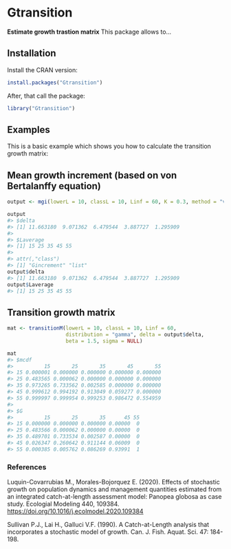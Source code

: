 # Gtransition

**Estimate growth trastion matrix** This package allows to…

## Installation

Install the CRAN version:

``` r
install.packages("Gtransition")
```

After, that call the package:

``` r
library("Gtransition")
```

## Examples

This is a basic example which shows you how to calculate the transition
growth matrix:

## Mean growth increment (based on von Bertalanffy equation)

``` r
output <- mgi(lowerL = 10, classL = 10, Linf = 60, K = 0.3, method = "vonB")

output
#> $delta
#> [1] 11.663180  9.071362  6.479544  3.887727  1.295909
#> 
#> $Laverage
#> [1] 15 25 35 45 55
#> 
#> attr(,"class")
#> [1] "Gincrement" "list"
output$delta
#> [1] 11.663180  9.071362  6.479544  3.887727  1.295909
output$Laverage
#> [1] 15 25 35 45 55
```

## Transition growth matrix

``` r
mat <- transitionM(lowerL = 10, classL = 10, Linf = 60, 
                   distribution = "gamma", delta = output$delta, 
                   beta = 1.5, sigma = NULL)

mat
#> $mcdf
#>          15       25       35       45       55
#> 15 0.000001 0.000000 0.000000 0.000000 0.000000
#> 25 0.483565 0.000062 0.000000 0.000000 0.000000
#> 35 0.973265 0.733562 0.002585 0.000000 0.000000
#> 45 0.999612 0.994192 0.913049 0.059277 0.000000
#> 55 0.999997 0.999954 0.999253 0.986472 0.554959
#> 
#> $G
#>          15       25       35      45 55
#> 15 0.000000 0.000000 0.000000 0.00000  0
#> 25 0.483566 0.000062 0.000000 0.00000  0
#> 35 0.489701 0.733534 0.002587 0.00000  0
#> 45 0.026347 0.260642 0.911144 0.06009  0
#> 55 0.000385 0.005762 0.086269 0.93991  1
```

### References

Luquin-Covarrubias M., Morales-Bojorquez E. (2020). Effects of
stochastic growth on population dynamics and management quantities
estimated from an integrated catch-at-length assessment model: Panopea
globosa as case study. Ecologial Modeling 440, 109384.
<https://doi.org/10.1016/j.ecolmodel.2020.109384>

Sullivan P.J., Lai H., Galluci V.F. (1990). A Catch-at-Length analysis
that incorporates a stochastic model of growth. Can. J. Fish. Aquat.
Sci. 47: 184-198.
